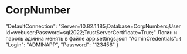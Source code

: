 # CorpNumber
"DefaultConnection": "Server=10.82.1.185;Database=CorpNumbers;User Id=webuser;Password=sql2022;TrustServerCertificate=True;"
Логин и пароль админа менять в файле app.settings.json
"AdminCredentials": {
  "Login": "ADMINAPP",
  "Password": "123456"
}